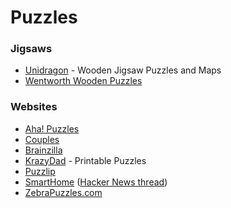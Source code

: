 # Puzzles

### Jigsaws

* [Unidragon](https://unidragon.eu/) - Wooden Jigsaw Puzzles and Maps
* [Wentworth Wooden Puzzles](https://www.wentworthpuzzles.com/)

### Websites

* [Aha! Puzzles](https://www.ahapuzzles.com/)
* [Couples](https://www.couples.game/)
* [Brainzilla](https://www.brainzilla.com/)
* [KrazyDad](https://krazydad.com/) - Printable Puzzles
* [Puzzlip](https://puzzlip.com)
* [SmartHome](https://smarthome.steviep.xyz/) ([Hacker News thread](https://news.ycombinator.com/item?id=42424508))
* [ZebraPuzzles.com](https://www.zebrapuzzles.com/)
